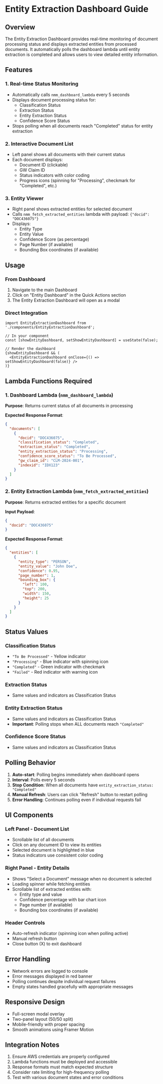 # Entity Extraction Dashboard Guide

## Overview

The Entity Extraction Dashboard provides real-time monitoring of document processing status and displays extracted entities from processed documents. It automatically polls the dashboard lambda until entity extraction is completed and allows users to view detailed entity information.

## Features

### 1. Real-time Status Monitoring
- Automatically calls `nmm_dashboard_lambda` every 5 seconds
- Displays document processing status for:
  - Classification Status
  - Extraction Status  
  - Entity Extraction Status
  - Confidence Score Status
- Stops polling when all documents reach "Completed" status for entity extraction

### 2. Interactive Document List
- Left panel shows all documents with their current status
- Each document displays:
  - Document ID (clickable)
  - GW Claim ID
  - Status indicators with color coding
  - Progress icons (spinning for "Processing", checkmark for "Completed", etc.)

### 3. Entity Viewer
- Right panel shows extracted entities for selected document
- Calls `nmm_fetch_extracted_entities` lambda with payload: `{"docid": "DOC436075"}`
- Displays:
  - Entity Type
  - Entity Value
  - Confidence Score (as percentage)
  - Page Number (if available)
  - Bounding Box coordinates (if available)

## Usage

### From Dashboard
1. Navigate to the main Dashboard
2. Click on "Entity Dashboard" in the Quick Actions section
3. The Entity Extraction Dashboard will open as a modal

### Direct Integration
```tsx
import EntityExtractionDashboard from './components/EntityExtractionDashboard';

// In your component
const [showEntityDashboard, setShowEntityDashboard] = useState(false);

// Render the dashboard
{showEntityDashboard && (
  <EntityExtractionDashboard onClose={() => setShowEntityDashboard(false)} />
)}
```

## Lambda Functions Required

### 1. Dashboard Lambda (`nmm_dashboard_lambda`)
**Purpose**: Returns current status of all documents in processing

**Expected Response Format**:
```json
{
  "documents": [
    {
      "docid": "DOC436075",
      "classification_status": "Completed",
      "extraction_status": "Completed", 
      "entity_extraction_status": "Processing",
      "confidence_score_status": "To Be Processed",
      "gw_claim_id": "CLM-2024-001",
      "indexid": "IDX123"
    }
  ]
}
```

### 2. Entity Extraction Lambda (`nmm_fetch_extracted_entities`)
**Purpose**: Returns extracted entities for a specific document

**Input Payload**:
```json
{
  "docid": "DOC436075"
}
```

**Expected Response Format**:
```json
{
  "entities": [
    {
      "entity_type": "PERSON",
      "entity_value": "John Doe",
      "confidence": 0.95,
      "page_number": 1,
      "bounding_box": {
        "left": 100,
        "top": 200,
        "width": 150,
        "height": 25
      }
    }
  ]
}
```

## Status Values

### Classification Status
- `"To Be Processed"` - Yellow indicator
- `"Processing"` - Blue indicator with spinning icon
- `"Completed"` - Green indicator with checkmark
- `"Failed"` - Red indicator with warning icon

### Extraction Status
- Same values and indicators as Classification Status

### Entity Extraction Status  
- Same values and indicators as Classification Status
- **Important**: Polling stops when ALL documents reach `"Completed"`

### Confidence Score Status
- Same values and indicators as Classification Status

## Polling Behavior

1. **Auto-start**: Polling begins immediately when dashboard opens
2. **Interval**: Polls every 5 seconds
3. **Stop Condition**: When all documents have `entity_extraction_status: "Completed"`
4. **Manual Refresh**: Users can click "Refresh" button to restart polling
5. **Error Handling**: Continues polling even if individual requests fail

## UI Components

### Left Panel - Document List
- Scrollable list of all documents
- Click on any document ID to view its entities
- Selected document is highlighted in blue
- Status indicators use consistent color coding

### Right Panel - Entity Details
- Shows "Select a Document" message when no document is selected
- Loading spinner while fetching entities
- Scrollable list of extracted entities with:
  - Entity type and value
  - Confidence percentage with bar chart icon
  - Page number (if available)
  - Bounding box coordinates (if available)

### Header Controls
- Auto-refresh indicator (spinning icon when polling active)
- Manual refresh button
- Close button (X) to exit dashboard

## Error Handling

- Network errors are logged to console
- Error messages displayed in red banner
- Polling continues despite individual request failures
- Empty states handled gracefully with appropriate messages

## Responsive Design

- Full-screen modal overlay
- Two-panel layout (50/50 split)
- Mobile-friendly with proper spacing
- Smooth animations using Framer Motion

## Integration Notes

1. Ensure AWS credentials are properly configured
2. Lambda functions must be deployed and accessible
3. Response formats must match expected structure
4. Consider rate limiting for high-frequency polling
5. Test with various document states and error conditions
